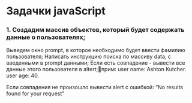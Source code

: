 # Задачки javaScript

### 1. Создадим массив объектов, который будет содержать данные о пользователях;

Выведем окно prompt, в которое необходимо будет ввести фамилию пользователя;
Написать инструкцию поиска по массиву data, с введенными в prompt данными;
Если есть совпадение - вывести все данные этого пользователя в altert;прим:
user name: Ashton Kutcher.
user age: 40.

Если совпадения не произошло вывести alert с ошибкой: 
“No results found for your request”
